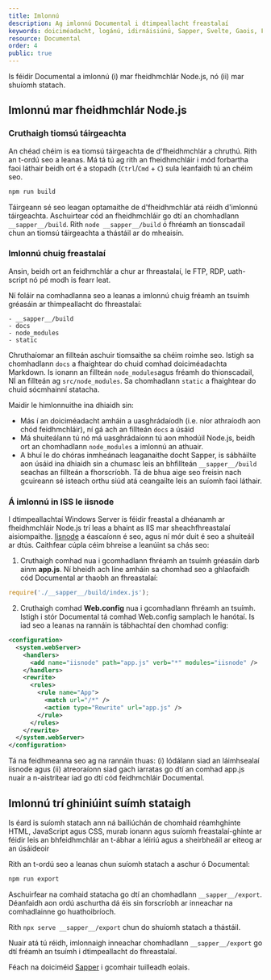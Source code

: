 ```yaml
---
title: Imlonnú
description: Ag imlonnú Documental i dtimpeallacht freastalaí
keywords: doiciméadacht, logánú, idirnáisiúnú, Sapper, Svelte, Gaois, Fiontar & Scoil na Gaeilge, DCU
resource: Documental
order: 4
public: true
---
```


Is féidir Documental a imlonnú (i) mar fheidhmchlár Node.js, nó (ii) mar shuíomh statach.

## Imlonnú mar fheidhmchlár Node.js

### Cruthaigh tiomsú táirgeachta

An chéad chéim is ea tiomsú táirgeachta de d'fheidhmchlár a chruthú. Rith an t-ordú seo a leanas. Má tá tú ag rith an fheidhmchláir i mód forbartha faoi láthair beidh ort é a stopadh (`Ctrl`/`Cmd` + `C`) sula leanfaidh tú an chéim seo. 

```cmd
npm run build
```

Táirgeann sé seo leagan optamaithe de d'fheidhmchlár atá réidh d'imlonnú táirgeachta. Aschuirtear cód an fheidhmchláir go dtí an chomhadlann `__sapper__/build`. Rith `node __sapper__/build` ó fhréamh an tionscadail chun an tiomsú táirgeachta a thástáil ar do mheaisín.

### Imlonnú chuig freastalaí

Ansin, beidh ort an feidhmchlár a chur ar fhreastalaí, le FTP, RDP, uath-script nó pé modh is fearr leat.

Ní foláir na comhadlanna seo a leanas a imlonnú chuig fréamh an tsuímh gréasáin ar thimpeallacht do fhreastalaí:

```
- __sapper__/build
- docs
- node_modules
- static
```

Chruthaíomar an fillteán aschuir tiomsaithe sa chéim roimhe seo. Istigh sa chomhadlann `docs` a fhaightear do chuid comhad doiciméadachta Markdown. Is ionann an fillteán `node_modules`agus fréamh do thionscadail, NÍ an fillteán ag `src/node_modules`. Sa chomhadlann `static` a fhaightear do chuid sócmhainní statacha. 

Maidir le himlonnuithe ina dhiaidh sin:

- Más í an doiciméadacht amháin a uasghrádaíodh (i.e. níor athraíodh aon chód feidhmchláir), ní gá ach an fillteán `docs` a úsáid
- Má shuiteálann tú nó má uasghrádaíonn tú aon mhodúil Node.js, beidh ort an chomhadlann `node_modules` a imlonnú an athuair.
- A bhuí le do chóras inmheánach leaganaithe docht Sapper, is sábháilte aon úsáid ina dhiaidh sin a chumasc leis an bhfillteán `__sapper__/build` seachas an fillteán a fhorscríobh. Tá de bhua aige seo freisin nach gcuireann sé isteach orthu siúd atá ceangailte leis an suíomh faoi láthair. 

### Á imlonnú in ISS le iisnode

I dtimpeallachtaí Windows Server is féidir freastal a dhéanamh ar fheidhmchláir Node.js trí leas a bhaint as IIS mar sheachfhreastalaí aisiompaithe. 
[Iisnode](https://github.com/Azure/iisnode) a éascaíonn é seo, agus ní mór duit é seo a shuiteáil ar dtús. Caithfear cúpla céim bhreise a leanúint sa chás seo:

1. Cruthaigh comhad nua i gcomhadlann fhréamh an tsuímh gréasáin darb ainm **app.js**. Ní bheidh ach líne amháin sa chomhad seo a ghlaofaidh cód Documental ar thaobh an fhreastalaí:

  ```js
  require('./__sapper__/build/index.js');
  ```

2. Cruthaigh comhad **Web.config** nua i gcomhadlann fhréamh an tsuímh. Istigh i stór Documental tá comhad Web.config samplach le hanótaí. Is iad seo a leanas na rannáin is tábhachtaí den chomhad config:

  ```xml
  <configuration>
    <system.webServer>
      <handlers>
        <add name="iisnode" path="app.js" verb="*" modules="iisnode" />
      </handlers>
      <rewrite>
        <rules>
          <rule name="App">
            <match url="/*" />
            <action type="Rewrite" url="app.js" />
          </rule>
        </rules>
      </rewrite>
    </system.webServer>
  </configuration>
  ```

  Tá na feidhmeanna seo ag na rannáin thuas: (i) lódálann siad an láimhsealaí iisnode agus (ii) atreoraíonn siad gach iarratas go dtí an comhad app.js nuair a n-aistrítear iad go dtí cód feidhmchláir Documental. 



## Imlonnú trí ghiniúint suímh stataigh

Is éard is suíomh statach ann ná bailiúchán de chomhaid réamhghinte HTML, JavaScript agus CSS, murab ionann agus suíomh freastalaí-ghinte ar féidir leis an bhfeidhmchlár an t-ábhar a léiriú agus a sheirbheáil ar eiteog ar an úsáideoir 

Rith an t-ordú seo a leanas chun suíomh statach a aschur ó Documental:

```cmd
npm run export
```
Aschuirfear na comhaid statacha go dtí an chomhadlann `__sapper__/export`. Déanfaidh aon ordú aschurtha dá éis sin forscríobh ar inneachar na comhadlainne go huathoibríoch. 

Rith `npx serve __sapper__/export` chun do shuíomh statach a thástáil.

Nuair atá tú réidh, imlonnaigh inneachar chomhadlann `__sapper__/export` go dtí fréamh an tsuímh i dtimpeallacht do fhreastalaí.

Féach na doiciméid [Sapper](https://sapper.svelte.dev/) i gcomhair tuilleadh eolais. 
